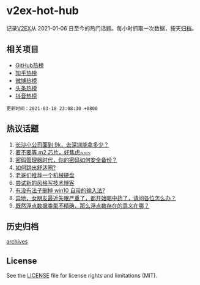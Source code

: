 # v2ex-hot-hub

 记录[V2EX](https://www.v2ex.com/)从 2021-01-06 日至今的热门话题。每小时抓取一次数据，按天[归档](archives)。
 
 ## 相关项目

- [GitHub热榜](https://github.com/lonnyzhang423/github-hot-hub)
- [知乎热榜](https://github.com/lonnyzhang423/zhihu-hot-hub)
- [微博热榜](https://github.com/lonnyzhang423/weibo-hot-hub)
- [头条热榜](https://github.com/lonnyzhang423/toutiao-hot-hub)
- [抖音热榜](https://github.com/lonnyzhang423/douyin-hot-hub)


 `更新时间：2021-03-18 23:08:30 +0800`

## 热议话题

1. [长沙小公司面到 9k，去深圳能拿多少？](https://www.v2ex.com/t/762681)
1. [要不要等 m2 芯片，好焦虑~~~](https://www.v2ex.com/t/762693)
1. [密码管理器时代，你的密码如何安全备份？](https://www.v2ex.com/t/762689)
1. [如何跳出舒适圈?](https://www.v2ex.com/t/762692)
1. [老哥们推荐一个机械硬盘](https://www.v2ex.com/t/762714)
1. [尝试新的风格写技术博客](https://www.v2ex.com/t/762732)
1. [有没有法子删掉 win10 自带的输入法?](https://www.v2ex.com/t/762662)
1. [异地，女朋友最近失眠严重了，都开始喝中药了，请问各位怎么办？](https://www.v2ex.com/t/762792)
1. [既然浮点数据类型不精确，那么浮点数存在的意义在哪？](https://www.v2ex.com/t/762814)

## 历史归档

[archives](archives)

## License

See the [LICENSE](LICENSE) file for license rights and limitations (MIT).
